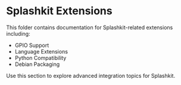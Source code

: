 # Splashkit Extensions

This folder contains documentation for Splashkit-related extensions including:
- GPIO Support
- Language Extensions
- Python Compatibility
- Debian Packaging

Use this section to explore advanced integration topics for Splashkit.

